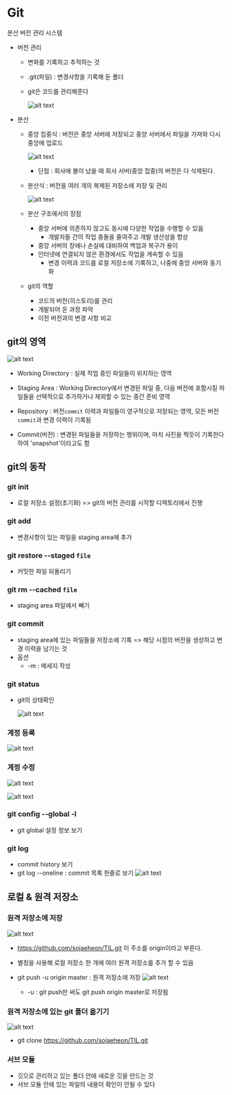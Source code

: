 # Git
분산 버전 관리 시스템

- 버전 관리
  - 변화를 기록하고 추적하는 것
  - .git(파일) : 변경사항을 기록해 둔 폴더
  - git은 코드를 관리해준다

    ![alt text](assets/image.png)
    
- 분산
  - 중앙 집중식 : 버전은 중앙 서버에 저장되고 중앙 서버에서 파일을 가져와 다시 중앙에 업로드
  
    ![alt text](assets/image-1.png)
  
    - 단점 : 회사에 불이 났을 때 회사 서버(중앙 집중)의 버전은 다 삭제된다. 

  - 분산식 : 버전을 여러 개의 복제된 저장소에 저장 및 관리
  
    ![alt text](assets/image-2.png)
  
  - 분산 구조에서의 장점
    - 중앙 서버에 의존하지 않고도 동시에 다양한 작업을 수행할 수 있음
      - 개발자들 간의 작업 충돌을 줄여주고 개발 생산성을 향상
    - 중앙 서버의 장애나 손실에 대비하여 백업과 복구가 용이
    - 인터넷에 연결되지 않은 환경에서도 작업을 계속할 수 있음
      - 변경 이력과 코드를 로컬 저장소에 기록하고, 나중에 중앙 서버와 동기화
  
  - git의 역할
    - 코드의 버전(히스토리)를 관리
    - 개발되어 온 과정 파악
    - 이전 버전과의 변경 사항 비교

## git의 영역
![alt text](assets/image-3.png)
- Working Directory : 실제 작업 중인 파일들이 위치하는 영역

- Staging Area : Working Directory에서 변경된 파일 중, 다음 버전에 포함시킬 파일들을 선택적으로 추가하거나 제외할 수 있는 중간 준비 영역
- Repository : 버전`commit` 이력과 파일들이 영구적으로 저장되는 영역, 모든 버전`commit`과 변경 이력이 기록됨
- Commit(버전) : 변경된 파일들을 저장하는 행위이며, 마치 사진을 찍듯이 기록한다 하여 'snapshot'이라고도 함


## git의 동작
### git init
- 로컬 저장소 설정(초기화)
=> git의 버전 관리를 시작할 디렉토리에서 진행
### git add
- 변경사항이 있는 파일을 staging area에 추가
### git restore --staged `file`
- 커밋한 파일 되돌리기
### git rm --cached `file`
- staging area 파일에서 빼기
### git commit
- staging area에 있는 파일들을 저장소에 기록
=> 해당 시점의 버전을 생성하고 변경 이력을 남기는 것
- 옵션
  - -m : 메세지 작성

### git status
- git의 상태확인

  ![alt text](assets/image-4.png)

### 계정 등록
  ![alt text](assets/image-6.png)

### 계정 수정
  ![alt text](assets/image-7.png)

  ![alt text](assets/image-9.png)

### git config --global -l
- git global 설정 정보 보기

### git log
- commit history 보기
- git log --oneline : commit 목록 한줄로 보기
  ![alt text](assets/image-8.png)




## 로컬 & 원격 저장소
### 원격 저장소에 저장

  ![alt text](assets/image-10.png)

  - https://github.com/sojaeheon/TIL.git 이 주소를 origin이라고 부른다.
  - 별칭을 사용해 로컬 저장소 한 개에 여러 원격 저장소를 추가 할 수 있음

  - git push -u origin master : 원격 저장소에 저장
    ![alt text](assets/image-11.png)
    - -u : git push만 써도 git push origin master로 저장됨

### 원격 저장소에 있는 git 폴더 옮기기

  ![alt text](assets/gitclone.png)

  - git clone https://github.com/sojaeheon/TIL.git

### 서브 모듈
- 깃으로 관리하고 있는 폴더 안에 새로운 깃을 만드는 것
- 서브 모듈 안에 있는 파일의 내용이 확인이 안될 수 있다